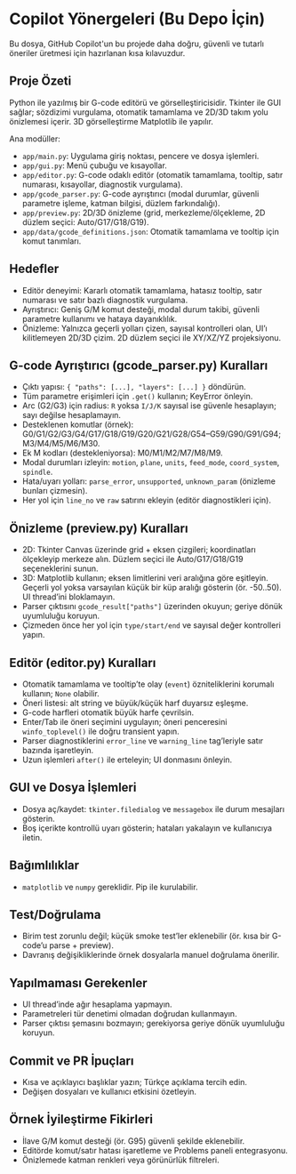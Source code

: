 # Copilot Yönergeleri (Bu Depo İçin)

Bu dosya, GitHub Copilot'un bu projede daha doğru, güvenli ve tutarlı öneriler üretmesi için hazırlanan kısa kılavuzdur.

## Proje Özeti

Python ile yazılmış bir G-code editörü ve görselleştiricisidir. Tkinter ile GUI sağlar; sözdizimi vurgulama, otomatik tamamlama ve 2D/3D takım yolu önizlemesi içerir. 3D görselleştirme Matplotlib ile yapılır.

Ana modüller:

- `app/main.py`: Uygulama giriş noktası, pencere ve dosya işlemleri.
- `app/gui.py`: Menü çubuğu ve kısayollar.
- `app/editor.py`: G-code odaklı editör (otomatik tamamlama, tooltip, satır numarası, kısayollar, diagnostik vurgulama).
- `app/gcode_parser.py`: G-code ayrıştırıcı (modal durumlar, güvenli parametre işleme, katman bilgisi, düzlem farkındalığı).
- `app/preview.py`: 2D/3D önizleme (grid, merkezleme/ölçekleme, 2D düzlem seçici: Auto/G17/G18/G19).
- `app/data/gcode_definitions.json`: Otomatik tamamlama ve tooltip için komut tanımları.

## Hedefler

- Editör deneyimi: Kararlı otomatik tamamlama, hatasız tooltip, satır numarası ve satır bazlı diagnostik vurgulama.
- Ayrıştırıcı: Geniş G/M komut desteği, modal durum takibi, güvenli parametre kullanımı ve hataya dayanıklılık.
- Önizleme: Yalnızca geçerli yolları çizen, sayısal kontrolleri olan, UI’ı kilitlemeyen 2D/3D çizim. 2D düzlem seçici ile XY/XZ/YZ projeksiyonu.

## G-code Ayrıştırıcı (gcode_parser.py) Kuralları

- Çıktı yapısı: `{ "paths": [...], "layers": [...] }` döndürün.
- Tüm parametre erişimleri için `.get()` kullanın; KeyError önleyin.
- Arc (G2/G3) için radius: `R` yoksa `I/J/K` sayısal ise güvenle hesaplayın; sayı değilse hesaplamayın.
- Desteklenen komutlar (örnek): G0/G1/G2/G3/G4/G17/G18/G19/G20/G21/G28/G54–G59/G90/G91/G94; M3/M4/M5/M6/M30.
- Ek M kodları (destekleniyorsa): M0/M1/M2/M7/M8/M9.
- Modal durumları izleyin: `motion`, `plane`, `units`, `feed_mode`, `coord_system`, `spindle`.
- Hata/uyarı yolları: `parse_error`, `unsupported`, `unknown_param` (önizleme bunları çizmesin).
- Her yol için `line_no` ve `raw` satırını ekleyin (editör diagnostikleri için).

## Önizleme (preview.py) Kuralları

- 2D: Tkinter Canvas üzerinde grid + eksen çizgileri; koordinatları ölçekleyip merkeze alın. Düzlem seçici ile Auto/G17/G18/G19 seçeneklerini sunun.
- 3D: Matplotlib kullanın; eksen limitlerini veri aralığına göre eşitleyin. Geçerli yol yoksa varsayılan küçük bir küp aralığı gösterin (ör. -50..50). UI thread’ini bloklamayın.
- Parser çıktısını `gcode_result["paths"]` üzerinden okuyun; geriye dönük uyumluluğu koruyun.
- Çizmeden önce her yol için `type/start/end` ve sayısal değer kontrolleri yapın.

## Editör (editor.py) Kuralları

- Otomatik tamamlama ve tooltip’te olay (`event`) özniteliklerini korumalı kullanın; `None` olabilir.
- Öneri listesi: alt string ve büyük/küçük harf duyarsız eşleşme.
- G-code harfleri otomatik büyük harfe çevrilsin.
- Enter/Tab ile öneri seçimini uygulayın; öneri penceresini `winfo_toplevel()` ile doğru transient yapın.
- Parser diagnostiklerini `error_line` ve `warning_line` tag’leriyle satır bazında işaretleyin.
- Uzun işlemleri `after()` ile erteleyin; UI donmasını önleyin.

## GUI ve Dosya İşlemleri

- Dosya aç/kaydet: `tkinter.filedialog` ve `messagebox` ile durum mesajları gösterin.
- Boş içerikte kontrollü uyarı gösterin; hataları yakalayın ve kullanıcıya iletin.

## Bağımlılıklar

- `matplotlib` ve `numpy` gereklidir. Pip ile kurulabilir.

## Test/Doğrulama

- Birim test zorunlu değil; küçük smoke test’ler eklenebilir (ör. kısa bir G-code’u parse + preview).
- Davranış değişikliklerinde örnek dosyalarla manuel doğrulama önerilir.

## Yapılmaması Gerekenler

- UI thread’inde ağır hesaplama yapmayın.
- Parametreleri tür denetimi olmadan doğrudan kullanmayın.
- Parser çıktısı şemasını bozmayın; gerekiyorsa geriye dönük uyumluluğu koruyun.

## Commit ve PR İpuçları

- Kısa ve açıklayıcı başlıklar yazın; Türkçe açıklama tercih edin.
- Değişen dosyaları ve kullanıcı etkisini özetleyin.

## Örnek İyileştirme Fikirleri

- İlave G/M komut desteği (ör. G95) güvenli şekilde eklenebilir.
- Editörde komut/satır hatası işaretleme ve Problems paneli entegrasyonu.
- Önizlemede katman renkleri veya görünürlük filtreleri.
